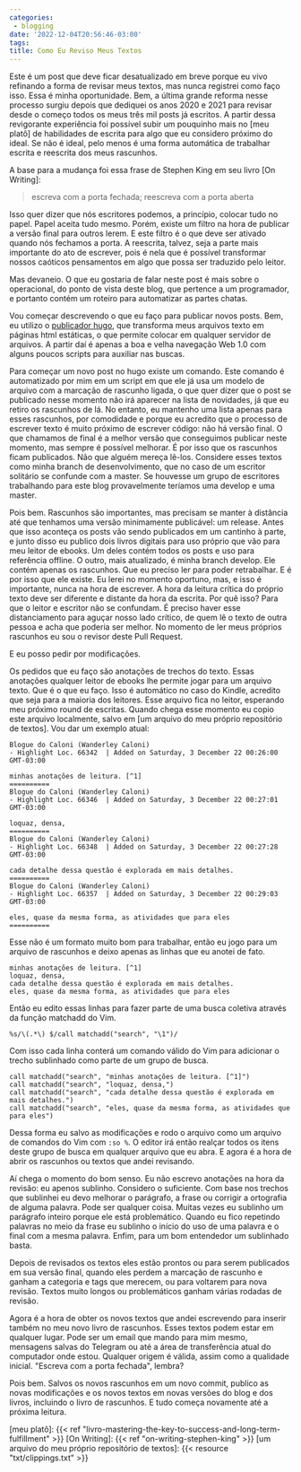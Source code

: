 ```yaml
---
categories:
 - blogging
date: '2022-12-04T20:56:46-03:00'
tags:
title: Como Eu Reviso Meus Textos
---
```


Este é um post que deve ficar desatualizado em breve porque eu vivo refinando a forma de revisar meus textos, mas nunca registrei como faço isso. Essa é minha oportunidade. Bem, a última grande reforma nesse processo surgiu depois que dediquei os anos 2020 e 2021 para revisar desde o começo todos os meus três mil posts já escritos. A partir dessa revigorante experiência foi possível subir um pouquinho mais no [meu platô] de habilidades de escrita para algo que eu considero próximo do ideal. Se não é ideal, pelo menos é uma forma automática de trabalhar escrita e reescrita dos meus rascunhos.

A base para a mudança foi essa frase de Stephen King em seu livro [On Writing]:

> escreva com a porta fechada; reescreva com a porta aberta

Isso quer dizer que nós escritores podemos, a princípio, colocar tudo no papel. Papel aceita tudo mesmo. Porém, existe um filtro na hora de publicar a versão final para outros lerem. E este filtro é o que deve ser ativado quando nós fechamos a porta. A reescrita, talvez, seja a parte mais importante do ato de escrever, pois é nela que é possível transformar nossos caóticos pensamentos em algo que possa ser traduzido pelo leitor.

Mas devaneio. O que eu gostaria de falar neste post é mais sobre o operacional, do ponto de vista deste blog, que pertence a um programador, e portanto contém um roteiro para automatizar as partes chatas.

Vou começar descrevendo o que eu faço para publicar novos posts. Bem, eu utilizo o [publicador hugo](https://gohugo.io/), que transforma meus arquivos texto em páginas html estáticas, o que permite colocar em qualquer servidor de arquivos. A partir daí é apenas a boa e velha navegação Web 1.0 com alguns poucos scripts para auxiliar nas buscas.

Para começar um novo post no hugo existe um comando. Este comando é automatizado por mim em um script em que ele já usa um modelo de arquivo com a marcação de rascunho ligada, o que quer dizer que o post se publicado nesse momento não irá aparecer na lista de novidades, já que eu retiro os rascunhos de lá. No entanto, eu mantenho uma lista apenas para esses rascunhos, por comodidade e porque eu acredito que o processo de escrever texto é muito próximo de escrever código: não há versão final. O que chamamos de final é a melhor versão que conseguimos publicar neste momento, mas sempre é possível melhorar. É por isso que os rascunhos ficam publicados. Não que alguém mereça lê-los. Considere esses textos como minha branch de desenvolvimento, que no caso de um escritor solitário se confunde com a master. Se houvesse um grupo de escritores trabalhando para este blog provavelmente teríamos uma develop e uma master.

Pois bem. Rascunhos são importantes, mas precisam se manter à distância até que tenhamos uma versão minimamente publicável: um release. Antes que isso aconteça os posts vão sendo publicados em um cantinho à parte, e junto disso eu publico dois livros digitais para uso próprio que vão para meu leitor de ebooks. Um deles contém todos os posts e uso para referência offline. O outro, mais atualizado, é minha branch develop. Ele contém apenas os rascunhos. Que eu preciso ler para poder retrabalhar. E é por isso que ele existe. Eu lerei no momento oportuno, mas, e isso é importante, nunca na hora de escrever. A hora da leitura crítica do próprio texto deve ser diferente e distante da hora da escrita. Por quê isso? Para que o leitor e escritor não se confundam. É preciso haver esse distanciamento para aguçar nosso lado crítico, de quem lê o texto de outra pessoa e acha que poderia ser melhor. No momento de ler meus próprios rascunhos eu sou o revisor deste Pull Request.

E eu posso pedir por modificações.

Os pedidos que eu faço são anotações de trechos do texto. Essas anotações qualquer leitor de ebooks lhe permite jogar para um arquivo texto. Que é o que eu faço. Isso é automático no caso do Kindle, acredito que seja para a maioria dos leitores. Esse arquivo fica no leitor, esperando meu próximo round de escritas. Quando chega esse momento eu copio este arquivo localmente, salvo em [um arquivo do meu próprio repositório de textos]. Vou dar um exemplo atual:

```
Blogue do Caloni (Wanderley Caloni)
- Highlight Loc. 66342  | Added on Saturday, 3 December 22 00:26:00 GMT-03:00

minhas anotações de leitura. [^1] 
==========
Blogue do Caloni (Wanderley Caloni)
- Highlight Loc. 66346  | Added on Saturday, 3 December 22 00:27:01 GMT-03:00

loquaz, densa, 
==========
Blogue do Caloni (Wanderley Caloni)
- Highlight Loc. 66348  | Added on Saturday, 3 December 22 00:27:28 GMT-03:00

cada detalhe dessa questão é explorada em mais detalhes. 
==========
Blogue do Caloni (Wanderley Caloni)
- Highlight Loc. 66357  | Added on Saturday, 3 December 22 00:29:03 GMT-03:00

eles, quase da mesma forma, as atividades que para eles 
==========
```

Esse não é um formato muito bom para trabalhar, então eu jogo para um arquivo de rascunhos e deixo apenas as linhas que eu anotei de fato.

```
minhas anotações de leitura. [^1] 
loquaz, densa, 
cada detalhe dessa questão é explorada em mais detalhes. 
eles, quase da mesma forma, as atividades que para eles 
```

Então eu edito essas linhas para fazer parte de uma busca coletiva através da função matchadd do Vim.

```
%s/\(.*\) $/call matchadd("search", "\1")/
```

Com isso cada linha conterá um comando válido do Vim para adicionar o trecho sublinhado como parte de um grupo de busca.

```
call matchadd("search", "minhas anotações de leitura. [^1]")
call matchadd("search", "loquaz, densa,")
call matchadd("search", "cada detalhe dessa questão é explorada em mais detalhes.")
call matchadd("search", "eles, quase da mesma forma, as atividades que para eles")
```

Dessa forma eu salvo as modificações e rodo o arquivo como um arquivo de comandos do Vim com `:so %`. O editor irá então realçar todos os itens deste grupo de busca em qualquer arquivo que eu abra. E agora é a hora de abrir os rascunhos ou textos que andei revisando.

Aí chega o momento do bom senso. Eu não escrevo anotações na hora da revisão: eu apenos sublinho. Considero o suficiente. Com base nos trechos que sublinhei eu devo melhorar o parágrafo, a frase ou corrigir a ortografia de alguma palavra. Pode ser qualquer coisa. Muitas vezes eu sublinho um parágrafo inteiro porque ele está problemático. Quando eu fico repetindo palavras no meio da frase eu sublinho o início do uso de uma palavra e o final com a mesma palavra. Enfim, para um bom entendedor um sublinhado basta.

Depois de revisados os textos eles estão prontos ou para serem publicados em sua versão final, quando eles perdem a marcação de rascunho e ganham a categoria e tags que merecem, ou para voltarem para nova revisão. Textos muito longos ou problemáticos ganham várias rodadas de revisão.

Agora é a hora de obter os novos textos que andei escrevendo para inserir também no meu novo livro de rascunhos. Esses textos podem estar em qualquer lugar. Pode ser um email que mando para mim mesmo, mensagens salvas do Telegram ou até a área de transferência atual do computador onde estou. Qualquer origem é válida, assim como a qualidade inicial. "Escreva com a porta fechada", lembra?

Pois bem. Salvos os novos rascunhos em um novo commit, publico as novas modificações e os novos textos em novas versões do blog e dos livros, incluindo o livro de rascunhos. E tudo começa novamente até a próxima leitura.

[meu platô]: {{< ref "livro-mastering-the-key-to-success-and-long-term-fulfillment" >}}
[On Writing]: {{< ref "on-writing-stephen-king" >}}
[um arquivo do meu próprio repositório de textos]: {{< resource "txt/clippings.txt" >}}


